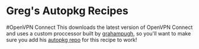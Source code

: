 # Greg's Autopkg Recipes

#OpenVPN Connect
This downloads the latest version of OpenVPN Connect and uses a custom proccessor built by [grahampugh](http://github.com/grahampugh), so you'll want to make sure you add his [autopkg repo](https://github.com/autopkg/grahampugh-recipes) for this recipe to work!
